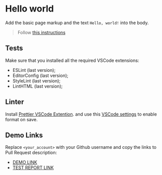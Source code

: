 # Hello world

Add the basic page markup and the text `Hello, world!` into the body.

> Follow [this instructions](https://mate-academy.github.io/layout_task-guideline/#how-to-solve-the-layout-tasks-on-github)

## Tests

Make sure that you installed all the required VSCode extensions:

- ESLint (last version);
- EditorConfig (last version);
- StyleLint (last version);
- LintHTML (last version);

## Linter

Install [Prettier VSCode Extention](https://marketplace.visualstudio.com/items?itemName=esbenp.prettier-vscode).
and use this [VSCode settings](https://mate-academy.github.io/fe-program/tools/vscode/settings.json) to enable format on save.

## Demo Links

Replace `<your_account>` with your Github username and copy the links to Pull Request description:
- [DEMO LINK](https://Uusuff.github.io/layout_hello-world/)
- [TEST REPORT LINK](https://Uusuff.github.io/layout_hello-world/report/html_report/)
